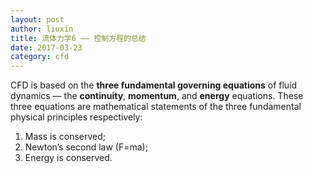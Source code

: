 ```yaml
---
layout: post
author: liuxin
title: 流体力学6 —— 控制方程的总结
date: 2017-03-23
category: cfd
---
```


<script type="text/x-mathjax-config">MathJax.Hub.Config({tex2jax: {inlineMath:[['$','$']]}});</script>
<script type="text/javascript" src="http://cdn.mathjax.org/mathjax/latest/MathJax.js?config=TeX-AMS-MML_HTMLorMML"></script>

CFD is based on the **three fundamental governing equations** of fluid dynamics — the **continuity**, **momentum**, and **energy** equations. These three equations are mathematical statements of the three fundamental physical principles respectively:
1. Mass is conserved; 
2. Newton’s second law (F=ma);
3. Energy is conserved.


